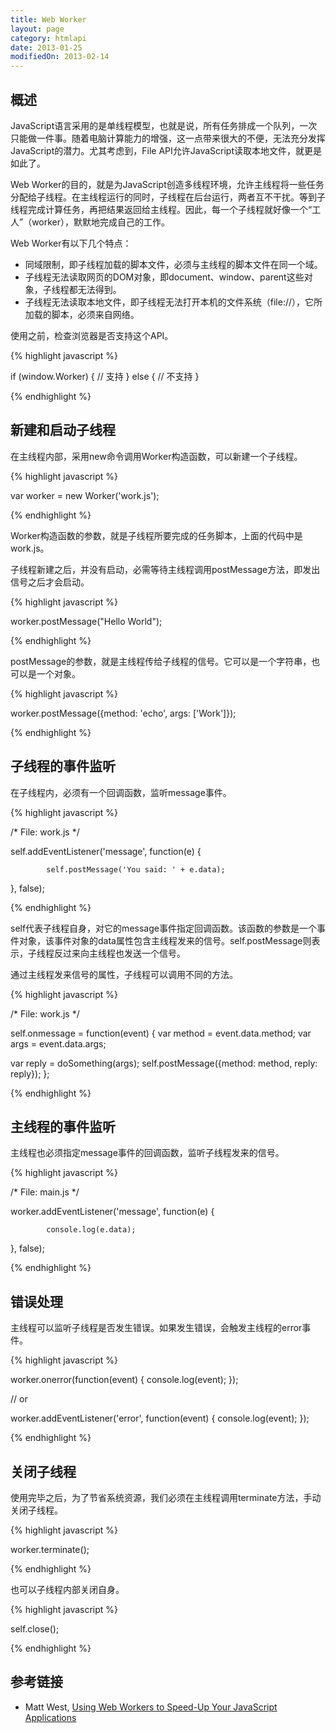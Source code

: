 ```yaml
---
title: Web Worker
layout: page
category: htmlapi
date: 2013-01-25
modifiedOn: 2013-02-14
---
```


## 概述

JavaScript语言采用的是单线程模型，也就是说，所有任务排成一个队列，一次只能做一件事。随着电脑计算能力的增强，这一点带来很大的不便，无法充分发挥JavaScript的潜力。尤其考虑到，File API允许JavaScript读取本地文件，就更是如此了。

Web Worker的目的，就是为JavaScript创造多线程环境，允许主线程将一些任务分配给子线程。在主线程运行的同时，子线程在后台运行，两者互不干扰。等到子线程完成计算任务，再把结果返回给主线程。因此，每一个子线程就好像一个“工人”（worker），默默地完成自己的工作。

Web Worker有以下几个特点：

- 同域限制，即子线程加载的脚本文件，必须与主线程的脚本文件在同一个域。
- 子线程无法读取网页的DOM对象，即document、window、parent这些对象，子线程都无法得到。
- 子线程无法读取本地文件，即子线程无法打开本机的文件系统（file://），它所加载的脚本，必须来自网络。

使用之前，检查浏览器是否支持这个API。

{% highlight javascript %}

if (window.Worker) {
  // 支持
} else {
  // 不支持
}

{% endhighlight %}

## 新建和启动子线程

在主线程内部，采用new命令调用Worker构造函数，可以新建一个子线程。

{% highlight javascript %}

var worker = new Worker('work.js');

{% endhighlight %}

Worker构造函数的参数，就是子线程所要完成的任务脚本，上面的代码中是work.js。

子线程新建之后，并没有启动，必需等待主线程调用postMessage方法，即发出信号之后才会启动。

{% highlight javascript %}

worker.postMessage("Hello World");

{% endhighlight %}

postMessage的参数，就是主线程传给子线程的信号。它可以是一个字符串，也可以是一个对象。

{% highlight javascript %}

worker.postMessage({method: 'echo', args: ['Work']});

{% endhighlight %}

## 子线程的事件监听

在子线程内，必须有一个回调函数，监听message事件。

{% highlight javascript %}

/* File: work.js */

self.addEventListener('message', function(e) { 

			self.postMessage('You said: ' + e.data);
			
}, false);

{% endhighlight %}

self代表子线程自身，对它的message事件指定回调函数。该函数的参数是一个事件对象，该事件对象的data属性包含主线程发来的信号。self.postMessage则表示，子线程反过来向主线程也发送一个信号。

通过主线程发来信号的属性，子线程可以调用不同的方法。

{% highlight javascript %}

/* File: work.js */

self.onmessage = function(event) {
  var method = event.data.method;
  var args = event.data.args;

  var reply = doSomething(args);
  self.postMessage({method: method, reply: reply});
};

{% endhighlight %}

## 主线程的事件监听

主线程也必须指定message事件的回调函数，监听子线程发来的信号。

{% highlight javascript %}

/* File: main.js */

worker.addEventListener('message', function(e) {

			console.log(e.data);
			
}, false);

{% endhighlight %}

## 错误处理

主线程可以监听子线程是否发生错误。如果发生错误，会触发主线程的error事件。

{% highlight javascript %}

worker.onerror(function(event) {
  console.log(event);
});

// or

worker.addEventListener('error', function(event) {
  console.log(event);
});

{% endhighlight %}

## 关闭子线程

使用完毕之后，为了节省系统资源，我们必须在主线程调用terminate方法，手动关闭子线程。

{% highlight javascript %}

worker.terminate(); 

{% endhighlight %}

也可以子线程内部关闭自身。

{% highlight javascript %}

self.close();

{% endhighlight %}

## 参考链接

- Matt West, [Using Web Workers to Speed-Up Your JavaScript Applications](http://blog.teamtreehouse.com/using-web-workers-to-speed-up-your-javascript-applications)
